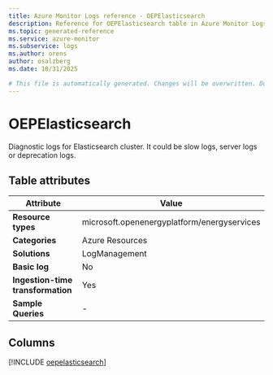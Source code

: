```yaml
---
title: Azure Monitor Logs reference - OEPElasticsearch
description: Reference for OEPElasticsearch table in Azure Monitor Logs.
ms.topic: generated-reference
ms.service: azure-monitor
ms.subservice: logs
ms.author: orens
author: osalzberg
ms.date: 10/31/2025

# This file is automatically generated. Changes will be overwritten. Do not change this file directly.
---
```


# OEPElasticsearch

Diagnostic logs for Elasticsearch cluster. It could be slow logs, server logs or deprecation logs.


## Table attributes

|Attribute|Value|
|---|---|
|**Resource types**|microsoft.openenergyplatform/energyservices|
|**Categories**|Azure Resources|
|**Solutions**| LogManagement|
|**Basic log**|No|
|**Ingestion-time transformation**|Yes|
|**Sample Queries**|-|



## Columns
  
[!INCLUDE [oepelasticsearch](~/reusable-content/ce-skilling/azure/includes/azure-monitor/reference/tables/oepelasticsearch-include.md)]
